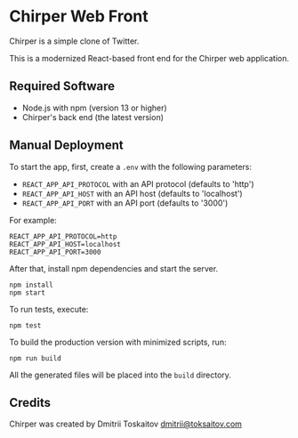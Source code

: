 Chirper Web Front
=================

Chirper is a simple clone of Twitter.

This is a modernized React-based front end for the Chirper web application.

## Required Software

* Node.js with npm (version 13 or higher)
* Chirper's back end (the latest version)

## Manual Deployment

To start the app, first, create a `.env` with the following parameters:

* `REACT_APP_API_PROTOCOL` with an API protocol (defaults to 'http')
* `REACT_APP_API_HOST` with an API host (defaults to 'localhost')
* `REACT_APP_API_PORT` with an API port (defaults to '3000')

For example:

```
REACT_APP_API_PROTOCOL=http
REACT_APP_API_HOST=localhost
REACT_APP_API_PORT=3000
```

After that, install npm dependencies and start the server.

```
npm install
npm start
```

To run tests, execute:

```
npm test
```

To build the production version with minimized scripts, run:

```
npm run build
```

All the generated files will be placed into the `build` directory.

## Credits

Chirper was created by Dmitrii Toskaitov <dmitrii@toksaitov.com>
